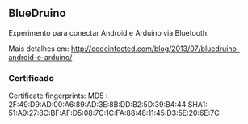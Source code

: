 ## BlueDruino

Experimento para conectar Android e Arduino via Bluetooth.

Mais detalhes em: http://codeinfected.com/blog/2013/07/bluedruino-android-e-arduino/



### Certificado

Certificate fingerprints:
MD5 : 2F:49:D9:AD:00:A6:89:AD:3E:8B:DD:B2:5D:39:B4:44
SHA1: 51:A9:27:8C:BF:AF:D5:08:7C:1C:FA:88:48:11:45:D3:5E:20:6E:7C
